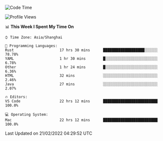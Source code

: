 <!--START_SECTION:waka-->
![Code Time](http://img.shields.io/badge/Code%20Time-1%2C010%20hrs%2054%20mins-blue)

![Profile Views](http://img.shields.io/badge/Profile%20Views-24-blue)

📊 **This Week I Spent My Time On** 

```text
⌚︎ Time Zone: Asia/Shanghai

💬 Programming Languages: 
Rust                     17 hrs 30 mins      ███████████████████░░░░░░   78.78% 
YAML                     1 hr 30 mins        █░░░░░░░░░░░░░░░░░░░░░░░░   6.78% 
Other                    1 hr 24 mins        █░░░░░░░░░░░░░░░░░░░░░░░░   6.36% 
HTML                     32 mins             ░░░░░░░░░░░░░░░░░░░░░░░░░   2.46% 
Java                     27 mins             ░░░░░░░░░░░░░░░░░░░░░░░░░   2.07%

🔥 Editors: 
VS Code                  22 hrs 12 mins      █████████████████████████   100.0%

💻 Operating System: 
Mac                      22 hrs 12 mins      █████████████████████████   100.0%

```


 Last Updated on 21/02/2022 04:29:52 UTC
<!--END_SECTION:waka-->

